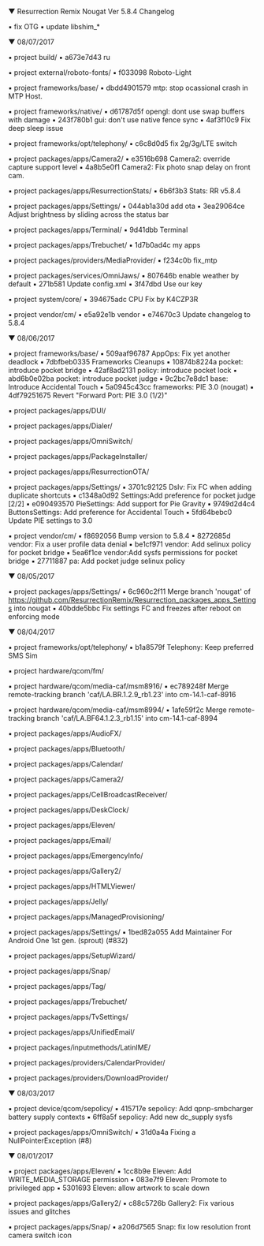 
 ▼ Resurrection Remix Nougat Ver 5.8.4 Changelog

 ▪ fix OTG
 ▪ update libshim_*

 ▼ 08/07/2017


 ▪ project build/
 ▪ a673e7d43 ru

 ▪ project external/roboto-fonts/
 ▪ f033098 Roboto-Light

 ▪ project frameworks/base/
 ▪ dbdd4901579 mtp: stop ocassional crash in MTP Host.

 ▪ project frameworks/native/
 ▪ d61787d5f opengl: dont use swap buffers with damage
 ▪ 243f780b1 gui: don't use native fence sync
 ▪ 4af3f10c9 Fix deep sleep issue

 ▪ project frameworks/opt/telephony/
 ▪ c6c8d0d5 fix 2g/3g/LTE switch

 ▪ project packages/apps/Camera2/
 ▪ e3516b698 Camera2: override capture support level
 ▪ 4a8b5e0f1 Camera2: Fix photo snap delay on front cam.

 ▪ project packages/apps/ResurrectionStats/
 ▪ 6b6f3b3 Stats: RR v5.8.4

 ▪ project packages/apps/Settings/
 ▪ 044ab1a30d add ota
 ▪ 3ea29064ce Adjust brightness by sliding across the status bar

 ▪ project packages/apps/Terminal/
 ▪ 9d41dbb Terminal

 ▪ project packages/apps/Trebuchet/
 ▪ 1d7b0ad4c my apps

 ▪ project packages/providers/MediaProvider/
 ▪ f234c0b fix_mtp

 ▪ project packages/services/OmniJaws/
 ▪ 807646b enable weather by default
 ▪ 271b581 Update config.xml
 ▪ 3f47dbd Use our key

 ▪ project system/core/
 ▪ 394675adc CPU Fix by K4CZP3R

 ▪ project vendor/cm/
 ▪ e5a92e1b vendor
 ▪ e74670c3 Update changelog to 5.8.4

 ▼ 08/06/2017


 ▪ project frameworks/base/
 ▪ 509aaf96787 AppOps: Fix yet another deadlock
 ▪ 7dbfbeb0335 Frameworks Cleanups
 ▪ 10874b8224a pocket: introduce pocket bridge
 ▪ 42af8ad2131 policy: introduce pocket lock
 ▪ abd6b0e02ba pocket: introduce pocket judge
 ▪ 9c2bc7e8dc1 base: Introduce Accidental Touch
 ▪ 5a0945c43cc frameworks: PIE 3.0 (nougat)
 ▪ 4df79251675 Revert "Forward Port: PIE 3.0 (1/2)"

 ▪ project packages/apps/DUI/

 ▪ project packages/apps/Dialer/

 ▪ project packages/apps/OmniSwitch/

 ▪ project packages/apps/PackageInstaller/

 ▪ project packages/apps/ResurrectionOTA/

 ▪ project packages/apps/Settings/
 ▪ 3701c92125 Dslv: Fix FC when adding duplicate shortcuts
 ▪ c1348a0d92 Settings:Add preference for pocket judge [2/2]
 ▪ e090493570 PieSettings: Add support for Pie Gravity
 ▪ 9749d2d4c4 ButtonsSettings: Add preference for Accidental Touch
 ▪ 5fd64bebc0 Update PIE settings to 3.0

 ▪ project vendor/cm/
 ▪ f8692056 Bump version to 5.8.4
 ▪ 8272685d vendor: Fix a user profile data denial
 ▪ be1cf971 vendor: Add selinux policy for pocket bridge
 ▪ 5ea6f1ce vendor:Add sysfs permissions for pocket bridge
 ▪ 27711887 pa: Add pocket judge selinux policy

 ▼ 08/05/2017


 ▪ project packages/apps/Settings/
 ▪ 6c960c2f11 Merge branch 'nougat' of https://github.com/ResurrectionRemix/Resurrection_packages_apps_Settings into nougat
 ▪ 40bdde5bbc Fix settings FC and freezes after reboot on enforcing mode

 ▼ 08/04/2017


 ▪ project frameworks/opt/telephony/
 ▪ b1a8579f Telephony: Keep preferred SMS Sim

 ▪ project hardware/qcom/fm/

 ▪ project hardware/qcom/media-caf/msm8916/
 ▪ ec789248f Merge remote-tracking branch 'caf/LA.BR.1.2.9_rb1.23' into cm-14.1-caf-8916

 ▪ project hardware/qcom/media-caf/msm8994/
 ▪ 1afe59f2c Merge remote-tracking branch 'caf/LA.BF64.1.2.3_rb1.15' into cm-14.1-caf-8994

 ▪ project packages/apps/AudioFX/

 ▪ project packages/apps/Bluetooth/

 ▪ project packages/apps/Calendar/

 ▪ project packages/apps/Camera2/

 ▪ project packages/apps/CellBroadcastReceiver/

 ▪ project packages/apps/DeskClock/

 ▪ project packages/apps/Eleven/

 ▪ project packages/apps/Email/

 ▪ project packages/apps/EmergencyInfo/

 ▪ project packages/apps/Gallery2/

 ▪ project packages/apps/HTMLViewer/

 ▪ project packages/apps/Jelly/

 ▪ project packages/apps/ManagedProvisioning/

 ▪ project packages/apps/Settings/
 ▪ 1bed82a055 Add Maintainer For Android One 1st gen. (sprout) (#832)

 ▪ project packages/apps/SetupWizard/

 ▪ project packages/apps/Snap/

 ▪ project packages/apps/Tag/

 ▪ project packages/apps/Trebuchet/

 ▪ project packages/apps/TvSettings/

 ▪ project packages/apps/UnifiedEmail/

 ▪ project packages/inputmethods/LatinIME/

 ▪ project packages/providers/CalendarProvider/

 ▪ project packages/providers/DownloadProvider/

 ▼ 08/03/2017


 ▪ project device/qcom/sepolicy/
 ▪ 415717e sepolicy: Add qpnp-smbcharger battery supply contexts
 ▪ 6ff8a5f sepolicy: Add new dc_supply sysfs

 ▪ project packages/apps/OmniSwitch/
 ▪ 31d0a4a Fixing a NullPointerException (#8)

 ▼ 08/01/2017


 ▪ project packages/apps/Eleven/
 ▪ 1cc8b9e Eleven: Add WRITE_MEDIA_STORAGE permission
 ▪ 083e7f9 Eleven: Promote to privileged app
 ▪ 5301693 Eleven: allow artwork to scale down

 ▪ project packages/apps/Gallery2/
 ▪ c88c5726b Gallery2: Fix various issues and glitches

 ▪ project packages/apps/Snap/
 ▪ a206d7565 Snap: fix low resolution front camera switch icon

